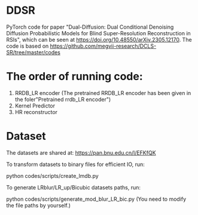 # DDSR
PyTorch code for paper "Dual-Diffusion: Dual Conditional Denoising Diffusion Probabilistic Models for Blind Super-Resolution Reconstruction in RSIs", which can be seen at https://doi.org/10.48550/arXiv.2305.12170. 
The code is based on https://github.com/megvii-research/DCLS-SR/tree/master/codes

# The order of running code:
1. RRDB_LR encoder (The pretrained RRDB_LR encoder has been given in the foler"Pretrained rrdb_LR encoder")
2. Kernel Predictor
3. HR reconstructor

# Dataset
The datasets are shared at:
[https://pan.bnu.edu.cn/l/EFKfQK ](https://pan.baidu.com/s/1eD_mbFoNdPWfY8TCkjjfeA?pwd=j3vq )

To transform datasets to binary files for efficient IO, run:

python codes/scripts/create_lmdb.py

To generate LRblur/LR_up/Bicubic datasets paths, run:

python codes/scripts/generate_mod_blur_LR_bic.py
(You need to modify the file paths by yourself.)

